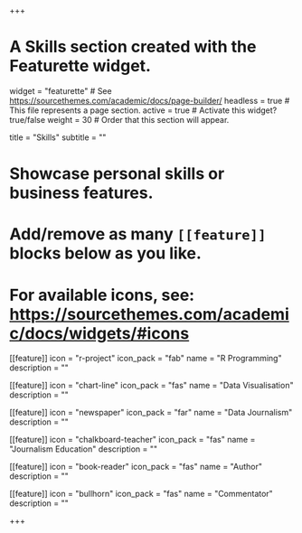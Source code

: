 +++
# A Skills section created with the Featurette widget.
widget = "featurette"  # See https://sourcethemes.com/academic/docs/page-builder/
headless = true  # This file represents a page section.
active = true  # Activate this widget? true/false
weight = 30  # Order that this section will appear.

title = "Skills"
subtitle = ""

# Showcase personal skills or business features.
# 
# Add/remove as many `[[feature]]` blocks below as you like.
# 
# For available icons, see: https://sourcethemes.com/academic/docs/widgets/#icons

[[feature]]
  icon = "r-project"
  icon_pack = "fab"
  name = "R Programming"
  description = ""

[[feature]]
  icon = "chart-line"
  icon_pack = "fas"
  name = "Data Visualisation"
  description = ""  

[[feature]]
  icon = "newspaper"
  icon_pack = "far"
  name = "Data Journalism"
  description = ""

[[feature]]
  icon = "chalkboard-teacher"
  icon_pack = "fas"
  name = "Journalism Education"
  description = ""  

[[feature]]
  icon = "book-reader"
  icon_pack = "fas"
  name = "Author"
  description = ""

[[feature]]
  icon = "bullhorn"
  icon_pack = "fas"
  name = "Commentator"
  description = "" 

+++
